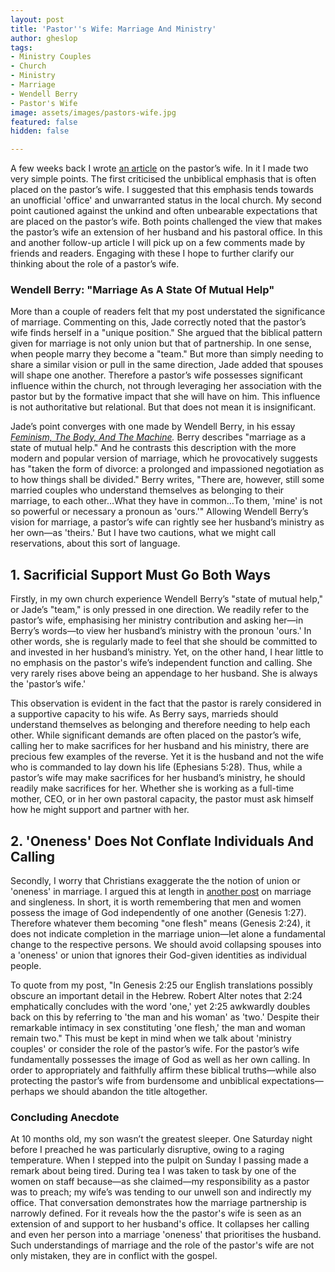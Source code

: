 ```yaml
---
layout: post
title: 'Pastor''s Wife: Marriage And Ministry'
author: gheslop
tags:
- Ministry Couples
- Church
- Ministry
- Marriage
- Wendell Berry
- Pastor's Wife
image: assets/images/pastors-wife.jpg
featured: false
hidden: false

---
```

A few weeks back I wrote [an article](https://rekindle.co.za/content/2021-03-10-pastor-s-wife "The Pastor's Wife") on the pastor’s wife. In it I made two very simple points. The first criticised the unbiblical emphasis that is often placed on the pastor’s wife. I suggested that this emphasis tends towards an unofficial 'office' and unwarranted status in the local church. My second point cautioned against the unkind and often unbearable expectations that are placed on the pastor’s wife. Both points challenged the view that makes the pastor’s wife an extension of her husband and his pastoral office. In this and another follow-up article I will pick up on a few comments made by friends and readers. Engaging with these I hope to further clarify our thinking about the role of a pastor’s wife.

### **Wendell Berry: "Marriage As A State Of Mutual Help"**

More than a couple of readers felt that my post understated the significance of marriage. Commenting on this, Jade correctly noted that the pastor’s wife finds herself in a "unique position." She argued that the biblical pattern given for marriage is not only union but that of partnership. In one sense, when people marry they become a "team." But more than simply needing to share a similar vision or pull in the same direction, Jade added that spouses will shape one another. Therefore a pastor’s wife possesses significant influence within the church, not through leveraging her association with the pastor but by the formative impact that she will have on him. This influence is not authoritative but relational. But that does not mean it is insignificant.

Jade’s point converges with one made by Wendell Berry, in his essay [_Feminism, The Body, And The Machine_](https://religioustech.org/wp-content/uploads/2019/09/Berry-Wendell-Feminism-the-Body-and-the-Machine.pdf "Berry's Essay (PDF)")_._ Berry describes "marriage as a state of mutual help." And he contrasts this description with the more modern and popular version of marriage, which he provocatively suggests has "taken the form of divorce: a prolonged and impassioned negotiation as to how things shall be divided." Berry writes, "There are, however, still some married couples who understand themselves as belonging to their marriage, to each other…What they have in common…To them, 'mine' is not so powerful or necessary a pronoun as 'ours.'" Allowing Wendell Berry’s vision for marriage, a pastor’s wife can rightly see her husband’s ministry as her own—as 'theirs.' But I have two cautions, what we might call reservations, about this sort of language.

## **1. Sacrificial Support Must Go Both Ways**

Firstly, in my own church experience Wendell Berry’s "state of mutual help," or Jade’s "team," is only pressed in one direction. We readily refer to the pastor’s wife, emphasising her ministry contribution and asking her—in Berry’s words—to view her husband’s ministry with the pronoun 'ours.' In other words, she is regularly made to feel that she should be committed to and invested in her husband’s ministry. Yet, on the other hand, I hear little to no emphasis on the pastor's wife’s independent function and calling. She very rarely rises above being an appendage to her husband. She is always the 'pastor’s wife.'

This observation is evident in the fact that the pastor is rarely considered in a supportive capacity to his wife. As Berry says, marrieds should understand themselves as belonging and therefore needing to help each other. While significant demands are often placed on the pastor’s wife, calling her to make sacrifices for her husband and his ministry, there are precious few examples of the reverse. Yet it is the husband and not the wife who is commanded to lay down his life (Ephesians 5:28). Thus, while a pastor’s wife may make sacrifices for her husband’s ministry, he should readily make sacrifices for her. Whether she is working as a full-time mother, CEO, or in her own pastoral capacity, the pastor must ask himself how he might support and partner with her.

## **2. 'Oneness' Does Not Conflate Individuals And Calling**

Secondly, I worry that Christians exaggerate the the notion of union or 'oneness' in marriage. I argued this at length in [another post](https://rekindle.co.za/content/2020-12-03-john-calvin-marriage-singleness "John Calvin On Marriage") on marriage and singleness. In short, it is worth remembering that men and women possess the image of God independently of one another (Genesis 1:27). Therefore whatever them becoming "one flesh" means (Genesis 2:24), it does not indicate completion in the marriage union—let alone a fundamental change to the respective persons. We should avoid collapsing spouses into a 'oneness' or union that ignores their God-given identities as individual people.

To quote from my post, "In Genesis 2:25 our English translations possibly obscure an important detail in the Hebrew. Robert Alter notes that 2:24 emphatically concludes with the word 'one,' yet 2:25 awkwardly doubles back on this by referring to 'the man and his woman' as 'two.' Despite their remarkable intimacy in sex constituting 'one flesh,' the man and woman remain two." This must be kept in mind when we talk about 'ministry couples' or consider the role of the pastor’s wife. For the pastor’s wife fundamentally possesses the image of God as well as her own calling. In order to appropriately and faithfully affirm these biblical truths—while also protecting the pastor’s wife from burdensome and unbiblical expectations—perhaps we should abandon the title altogether.

### **Concluding Anecdote**

At 10 months old, my son wasn’t the greatest sleeper. One Saturday night before I preached he was particularly disruptive, owing to a raging temperature. When I stepped into the pulpit on Sunday I passing made a remark about being tired. During tea I was taken to task by one of the women on staff because—as she claimed—my responsibility as a pastor was to preach; my wife’s was tending to our unwell son and indirectly my office. That conversation demonstrates how the marriage partnership is narrowly defined. For it reveals how the the pastor's wife is seen as an extension of and support to her husband's office. It collapses her calling and even her person into a marriage 'oneness' that prioritises the husband. Such understandings of marriage and the role of the pastor's wife are not only mistaken, they are in conflict with the gospel.